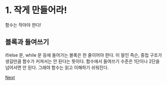 # 1. 작게 만들어라!

함수는 작아야 한다!

## **블록과 들여쓰기**

if/else 문, while 문 등에 들어가는 블록은 한 줄이어야 한다. 이 말인 즉슨, 중첩 구조가 생길만큼 함수가 커져서는 안 된다는 뜻이다. 함수에서 들여쓰기 수준은 1단이나 2단을 넘어서면 안 된다. 그래야 함수는 읽고 이해하기 쉬워진다.  



[Next](2..md)

